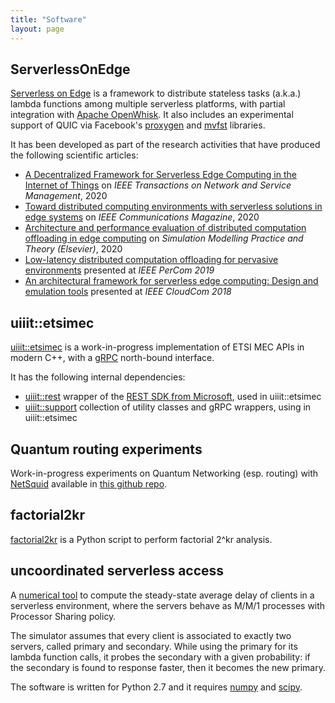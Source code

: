 ```yaml
---
title: "Software"
layout: page
---
```


## ServerlessOnEdge

[Serverless on Edge](https://github.com/ccicconetti/serverlessonedge) is a framework to distribute stateless tasks (a.k.a.) lambda functions among multiple serverless platforms, with partial integration with [Apache OpenWhisk](https://openwhisk.apache.org/). It also includes an experimental support of QUIC
via Facebook's [proxygen](https://github.com/facebook/proxygen) and
[mvfst](https://github.com/facebookincubator/mvfst) libraries.

It has been developed as part of the research activities that have produced the following scientific articles:

- [A Decentralized Framework for Serverless Edge Computing in the Internet of Things](cloudcom2018.md) on _IEEE Transactions on Network and Service Management_, 2020
- [Toward distributed computing environments with serverless solutions in edge systems](serverless-etsi.md) on _IEEE Communications Magazine_, 2020
- [Architecture and performance evaluation of distributed computation offloading in edge computing](simpat.md) on _Simulation Modelling Practice and Theory (Elsevier)_, 2020
- [Low-latency distributed computation offloading for pervasive environments](percom2019.md) presented at _IEEE PerCom 2019_
- [An architectural framework for serverless edge computing: Design and emulation tools](cloudcom2018.md) presented at _IEEE CloudCom 2018_

## uiiit::etsimec

[uiiit::etsimec](https://github.com/ccicconetti/etsimec) is a
work-in-progress implementation of ETSI MEC APIs in modern C++,
with a [gRPC](https://grpc.io/) north-bound interface.

It has the following internal dependencies:

- [uiiit::rest](https://github.com/ccicconetti/rest) wrapper of the
[REST SDK from Microsoft](https://github.com/Microsoft/cpprestsdk),
used in uiiit::etsimec
- [uiiit::support](https://github.com/ccicconetti/support) collection
of utility classes and gRPC wrappers, using in uiiit::etsimec

## Quantum routing experiments

Work-in-progress experiments on Quantum Networking (esp. routing) with
[NetSquid](https://netsquid.org/) available in
[this github repo](https://github.com/ccicconetti/netsquid).

## factorial2kr

[factorial2kr](https://github.com/ccicconetti/factorial2kr) is a
Python script to perform factorial 2^kr analysis.

## uncoordinated serverless access

A [numerical tool](https://github.com/ccicconetti/markovsim/) to
compute the steady-state average delay of clients in a serverless
environment, where the servers behave as M/M/1 processes with
Processor Sharing policy.

The simulator assumes that every client is associated to exactly
two servers, called primary and secondary.  While using the primary
for its lambda function calls, it probes the secondary with a given
probability: if the secondary is found to response faster, then it
becomes the new primary.

The software is written for Python 2.7 and it requires
[numpy](https://numpy.org/) and [scipy](https://www.scipy.org/).
